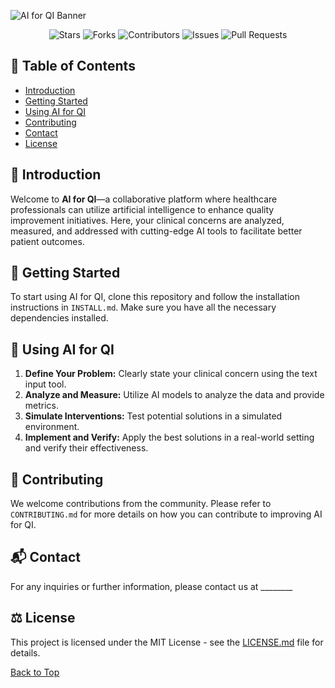 ![AI for QI Banner](attachment://Create_a_digital_banner_image_for_a_GitHub_README_.png)

<div align="center">

![Stars](https://img.shields.io/github/stars/Artificial-Intelegence-for-QI-in-GME/.github?style=social)
![Forks](https://img.shields.io/github/forks/Artificial-Intelegence-for-QI-in-GME/.github?style=social)
![Contributors](https://img.shields.io/github/contributors/Artificial-Intelegence-for-QI-in-GME/.github)
![Issues](https://img.shields.io/github/issues/Artificial-Intelegence-for-QI-in-GME/.github)
![Pull Requests](https://img.shields.io/github/issues-pr/Artificial-Intelegence-for-QI-in-GME/.github)

</div>

## 📖 Table of Contents
- [Introduction](#introduction)
- [Getting Started](#getting-started)
- [Using AI for QI](#using-ai-for-qi)
- [Contributing](#contributing)
- [Contact](#contact)
- [License](#license)

## 🌟 Introduction
Welcome to **AI for QI**—a collaborative platform where healthcare professionals can utilize artificial intelligence to enhance quality improvement initiatives. Here, your clinical concerns are analyzed, measured, and addressed with cutting-edge AI tools to facilitate better patient outcomes.

## 🚀 Getting Started
To start using AI for QI, clone this repository and follow the installation instructions in `INSTALL.md`. Make sure you have all the necessary dependencies installed.

## 🤖 Using AI for QI
1. **Define Your Problem:** Clearly state your clinical concern using the text input tool.
2. **Analyze and Measure:** Utilize AI models to analyze the data and provide metrics.
3. **Simulate Interventions:** Test potential solutions in a simulated environment.
4. **Implement and Verify:** Apply the best solutions in a real-world setting and verify their effectiveness.

## 🤝 Contributing
We welcome contributions from the community. Please refer to `CONTRIBUTING.md` for more details on how you can contribute to improving AI for QI.

## 📬 Contact
For any inquiries or further information, please contact us at ________

## ⚖️ License
This project is licensed under the MIT License - see the [LICENSE.md](LICENSE.md) file for details.

[Back to Top](#table-of-contents)
